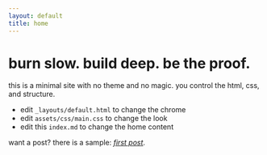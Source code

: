 ```yaml
---
layout: default
title: home
---
```


# burn slow. build deep. be the proof.

this is a minimal site with no theme and no magic. you control the html, css, and structure.

- edit `_layouts/default.html` to change the chrome
- edit `assets/css/main.css` to change the look
- edit this `index.md` to change the home content

want a post? there is a sample: [_first post_](/blog/first-post/).

